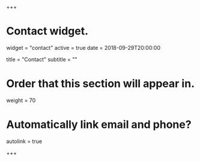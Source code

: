 +++
# Contact widget.
widget = "contact"
active = true
date = 2018-09-29T20:00:00

title = "Contact"
subtitle = ""

# Order that this section will appear in.
weight = 70

# Automatically link email and phone?
autolink = true

+++

